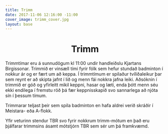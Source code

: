 ```yaml
---
title: Trimm
date: 2017-11-06 12:16:00 -11:00
cover_image: trimm_cover.jpg
layout: base
---
```


<head>
  <link href='http://fonts.googleapis.com/css?family=Lobster' rel='stylesheet' type='text/css'>
</head>
<body>
  <h1 class="board_text" align="center">Trimm</h1>
  <section class="long_text">
    <p>
      Trimmtímar eru á sunnudögum kl 11:00 undir handleiðslu Kjartans Birgissonar. Trimmið er vinsæll tími fyrir fólk sem hefur stundað badminton í 
      nokkur ár og er fært um að keppa. Í trimmtímum er spilaður tvíliðaleikur þar sem reynt er að skipta jafnt í lið og menn fái nokkra jafna leiki.
      Aðsóknin í trimmið er góð og yfirleitt mikil keppni, hasar og læti, enda þótt menn séu ekki endilega í fremstu röð þá fær keppnisskapið svo
      sannarlega að njóta sín í þessum tímum.
    </p>
    <p>Trimmarar teljast þeir sem spila badminton en hafa aldrei verið skráðir í Meistara- eða A-flokk.</p>
    <p>Yfir veturinn stendur TBR svo fyrir nokkrum trimm-mótum en það eru þjálfarar trimmsins ásamt mótstjórn TBR sem sér um þá framkvæmd.</p>
  </section>
</body>
